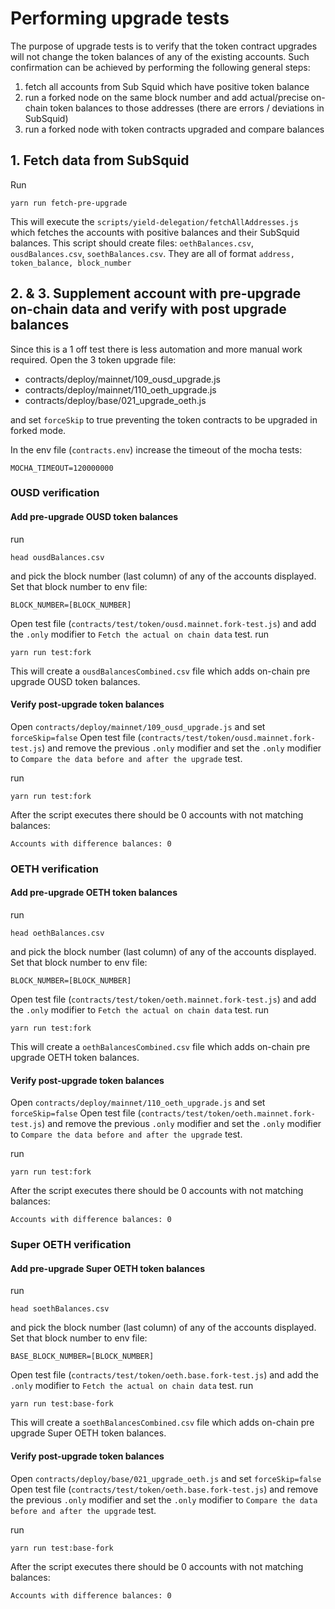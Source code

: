 # Performing upgrade tests

The purpose of upgrade tests is to verify that the token contract upgrades will not change the token balances of any of the existing accounts. Such confirmation can be achieved by performing the following general steps: 
1. fetch all accounts from Sub Squid which have positive token balance
2. run a forked node on the same block number and add actual/precise on-chain token balances to those addresses (there are errors / deviations in SubSquid)
3. run a forked node with token contracts upgraded and compare balances

## 1. Fetch data from SubSquid

Run
```
yarn run fetch-pre-upgrade
```
This will execute the `scripts/yield-delegation/fetchAllAddresses.js` which fetches the accounts with positive balances and their SubSquid balances. This script should create files: `oethBalances.csv`, `ousdBalances.csv`, `soethBalances.csv`. They are all of format `address, token_balance, block_number`

## 2. & 3. Supplement account with pre-upgrade on-chain data and verify with post upgrade balances

Since this is a 1 off test there is less automation and more manual work required. Open the 3 token upgrade file: 
- contracts/deploy/mainnet/109_ousd_upgrade.js
- contracts/deploy/mainnet/110_oeth_upgrade.js
- contracts/deploy/base/021_upgrade_oeth.js

and set `forceSkip` to true preventing the token contracts to be upgraded in forked mode. 

In the env file (`contracts.env`) increase the timeout of the mocha tests: 
```
MOCHA_TIMEOUT=120000000
```

### OUSD verification
#### Add pre-upgrade OUSD token balances
run
```
head ousdBalances.csv
```
and pick the block number (last column) of any of the accounts displayed. Set that block number to env file: 
```
BLOCK_NUMBER=[BLOCK_NUMBER]
```
Open test file (`contracts/test/token/ousd.mainnet.fork-test.js`) and add the `.only` modifier to `Fetch the actual on chain data` test. 
run 
```
yarn run test:fork
```
This will create a `ousdBalancesCombined.csv` file which adds on-chain pre upgrade OUSD token balances.

#### Verify post-upgrade token balances
Open `contracts/deploy/mainnet/109_ousd_upgrade.js` and set `forceSkip=false`
Open test file (`contracts/test/token/ousd.mainnet.fork-test.js`) and remove the previous `.only` modifier and set the `.only` modifier to `Compare the data before and after the upgrade` test. 

run 
```
yarn run test:fork
```

After the script executes there should be 0 accounts with not matching balances: 
```
Accounts with difference balances: 0
```

### OETH verification
#### Add pre-upgrade OETH token balances
run
```
head oethBalances.csv
```
and pick the block number (last column) of any of the accounts displayed. Set that block number to env file: 
```
BLOCK_NUMBER=[BLOCK_NUMBER]
```
Open test file (`contracts/test/token/oeth.mainnet.fork-test.js`) and add the `.only` modifier to `Fetch the actual on chain data` test. 
run 
```
yarn run test:fork
```
This will create a `oethBalancesCombined.csv` file which adds on-chain pre upgrade OETH token balances.

#### Verify post-upgrade token balances
Open `contracts/deploy/mainnet/110_oeth_upgrade.js` and set `forceSkip=false`
Open test file (`contracts/test/token/oeth.mainnet.fork-test.js`) and remove the previous `.only` modifier and set the `.only` modifier to `Compare the data before and after the upgrade` test. 

run 
```
yarn run test:fork
```

After the script executes there should be 0 accounts with not matching balances: 
```
Accounts with difference balances: 0
```

### Super OETH verification
#### Add pre-upgrade Super OETH token balances
run
```
head soethBalances.csv
```
and pick the block number (last column) of any of the accounts displayed. Set that block number to env file: 
```
BASE_BLOCK_NUMBER=[BLOCK_NUMBER]
```
Open test file (`contracts/test/token/oeth.base.fork-test.js`) and add the `.only` modifier to `Fetch the actual on chain data` test. 
run 
```
yarn run test:base-fork
```
This will create a `soethBalancesCombined.csv` file which adds on-chain pre upgrade Super OETH token balances.

#### Verify post-upgrade token balances
Open `contracts/deploy/base/021_upgrade_oeth.js` and set `forceSkip=false`
Open test file (`contracts/test/token/oeth.base.fork-test.js`) and remove the previous `.only` modifier and set the `.only` modifier to `Compare the data before and after the upgrade` test. 

run 
```
yarn run test:base-fork
```

After the script executes there should be 0 accounts with not matching balances: 
```
Accounts with difference balances: 0
```